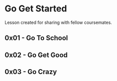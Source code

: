 # Go Get Started

Lesson created for sharing with fellow coursemates.

## 0x01 - Go To School

## 0x02 - Go Get Good

## 0x03 - Go Crazy